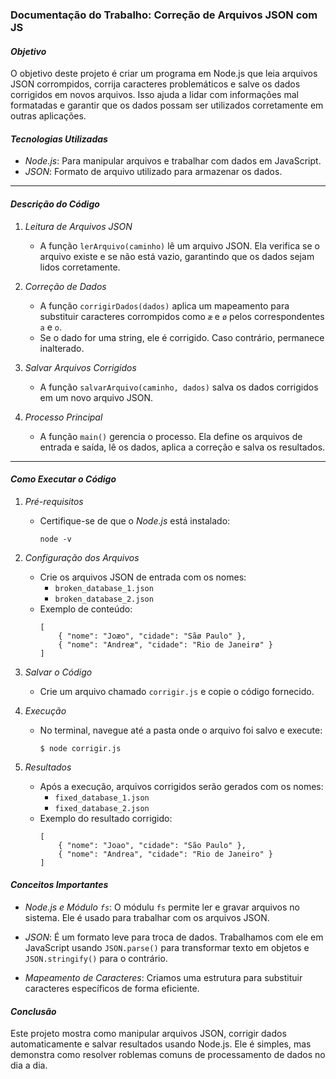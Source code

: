 ### Documentação do Trabalho: Correção de Arquivos JSON com JS

#### *Objetivo*
O objetivo deste projeto é criar um programa em Node.js que leia arquivos JSON corrompidos, corrija caracteres problemáticos e salve os dados corrigidos em novos arquivos. Isso ajuda a lidar com informações mal formatadas e garantir que os dados possam ser utilizados corretamente em outras aplicações.

#### *Tecnologias Utilizadas*
- *Node.js*: Para manipular arquivos e trabalhar com dados em JavaScript.
- *JSON*: Formato de arquivo utilizado para armazenar os dados.

----------------------------------------------------------------------------------------------------------------------
#### *Descrição do Código*
1. *Leitura de Arquivos JSON*
   - A função `lerArquivo(caminho)` lê um arquivo JSON. Ela verifica se o arquivo existe e se não está vazio, garantindo que os dados sejam lidos corretamente.

2. *Correção de Dados*
   - A função `corrigirDados(dados)` aplica um mapeamento para substituir caracteres corrompidos como `æ` e `ø` pelos correspondentes `a` e `o`.
   - Se o dado for uma string, ele é corrigido. Caso contrário, permanece inalterado.

3. *Salvar Arquivos Corrigidos*
   - A função `salvarArquivo(caminho, dados)` salva os dados corrigidos em um novo arquivo JSON.

4. *Processo Principal*
   - A função `main()` gerencia o processo. Ela define os arquivos de entrada e saída, lê os dados, aplica a correção e salva os resultados.

---

#### *Como Executar o Código*

1. *Pré-requisitos*
   - Certifique-se de que o *Node.js* está instalado:
     ```
     node -v
     ```

2. *Configuração dos Arquivos*
   - Crie os arquivos JSON de entrada com os nomes:
     - `broken_database_1.json`
     - `broken_database_2.json`
   - Exemplo de conteúdo:
     ```
     [
         { "nome": "Joæo", "cidade": "Sãø Paulo" },
         { "nome": "Andreæ", "cidade": "Rio de Janeirø" }
     ]
     ```

3. *Salvar o Código*
   - Crie um arquivo chamado `corrigir.js` e copie o código fornecido.

4. *Execução*
   - No terminal, navegue até a pasta onde o arquivo foi salvo e execute:
     ```
     $ node corrigir.js
     ```

5. *Resultados*
   - Após a execução, arquivos corrigidos serão gerados com os nomes:
     - `fixed_database_1.json`
     - `fixed_database_2.json`
   - Exemplo do resultado corrigido:
     ```
     [
         { "nome": "Joao", "cidade": "São Paulo" },
         { "nome": "Andrea", "cidade": "Rio de Janeiro" }
     ]
     ```

#### *Conceitos Importantes*

- *Node.js e Módulo `fs`*: O módulu `fs` permite ler e gravar arquivos no sistema. Ele é usado para trabalhar com os arquivos JSON.

- *JSON*: É um formato leve para troca de dados. Trabalhamos com ele em JavaScript usando `JSON.parse()` para transformar texto em objetos e `JSON.stringify()` para o contrário.

- *Mapeamento de Caracteres*: Criamos uma estrutura para substituir caracteres específicos de forma eficiente.

#### *Conclusão*
Este projeto mostra como manipular arquivos JSON, corrigir dados automaticamente e salvar resultados usando Node.js. Ele é simples, mas demonstra como resolver roblemas comuns de processamento de dados no dia a dia.